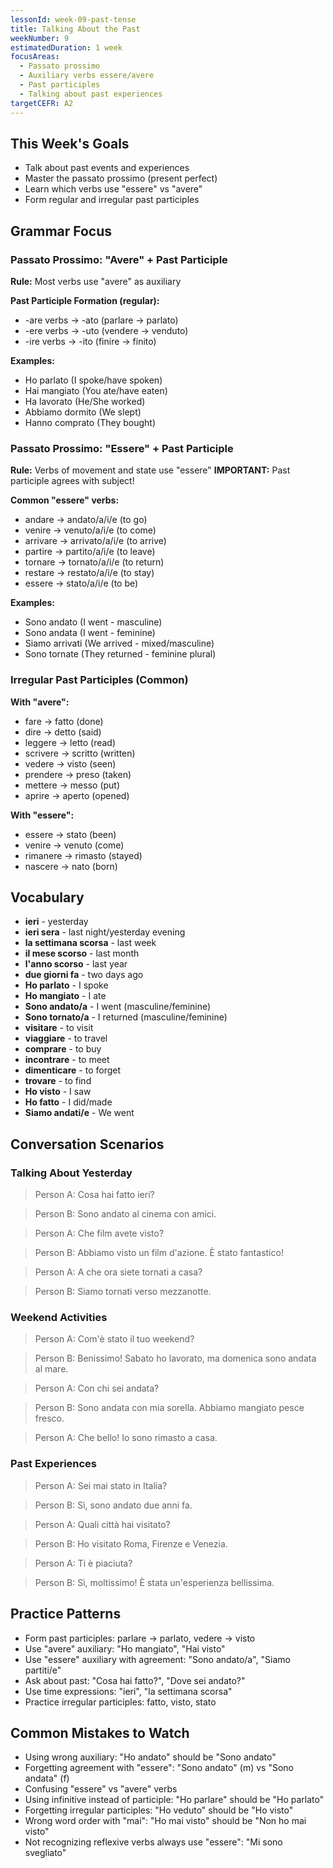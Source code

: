 ```yaml
---
lessonId: week-09-past-tense
title: Talking About the Past
weekNumber: 9
estimatedDuration: 1 week
focusAreas:
  - Passato prossimo
  - Auxiliary verbs essere/avere
  - Past participles
  - Talking about past experiences
targetCEFR: A2
---
```


## This Week's Goals

- Talk about past events and experiences
- Master the passato prossimo (present perfect)
- Learn which verbs use "essere" vs "avere"
- Form regular and irregular past participles

## Grammar Focus

### Passato Prossimo: "Avere" + Past Participle

**Rule:** Most verbs use "avere" as auxiliary

**Past Participle Formation (regular):**
- -are verbs → -ato (parlare → parlato)
- -ere verbs → -uto (vendere → venduto)
- -ire verbs → -ito (finire → finito)

**Examples:**
- Ho parlato (I spoke/have spoken)
- Hai mangiato (You ate/have eaten)
- Ha lavorato (He/She worked)
- Abbiamo dormito (We slept)
- Hanno comprato (They bought)

### Passato Prossimo: "Essere" + Past Participle

**Rule:** Verbs of movement and state use "essere"
**IMPORTANT:** Past participle agrees with subject!

**Common "essere" verbs:**
- andare → andato/a/i/e (to go)
- venire → venuto/a/i/e (to come)
- arrivare → arrivato/a/i/e (to arrive)
- partire → partito/a/i/e (to leave)
- tornare → tornato/a/i/e (to return)
- restare → restato/a/i/e (to stay)
- essere → stato/a/i/e (to be)

**Examples:**
- Sono andato (I went - masculine)
- Sono andata (I went - feminine)
- Siamo arrivati (We arrived - mixed/masculine)
- Sono tornate (They returned - feminine plural)

### Irregular Past Participles (Common)

**With "avere":**
- fare → fatto (done)
- dire → detto (said)
- leggere → letto (read)
- scrivere → scritto (written)
- vedere → visto (seen)
- prendere → preso (taken)
- mettere → messo (put)
- aprire → aperto (opened)

**With "essere":**
- essere → stato (been)
- venire → venuto (come)
- rimanere → rimasto (stayed)
- nascere → nato (born)

## Vocabulary

- **ieri** - yesterday
- **ieri sera** - last night/yesterday evening
- **la settimana scorsa** - last week
- **il mese scorso** - last month
- **l'anno scorso** - last year
- **due giorni fa** - two days ago
- **Ho parlato** - I spoke
- **Ho mangiato** - I ate
- **Sono andato/a** - I went (masculine/feminine)
- **Sono tornato/a** - I returned (masculine/feminine)
- **visitare** - to visit
- **viaggiare** - to travel
- **comprare** - to buy
- **incontrare** - to meet
- **dimenticare** - to forget
- **trovare** - to find
- **Ho visto** - I saw
- **Ho fatto** - I did/made
- **Siamo andati/e** - We went

## Conversation Scenarios

### Talking About Yesterday

> Person A: Cosa hai fatto ieri?

> Person B: Sono andato al cinema con amici.

> Person A: Che film avete visto?

> Person B: Abbiamo visto un film d'azione. È stato fantastico!

> Person A: A che ora siete tornati a casa?

> Person B: Siamo tornati verso mezzanotte.

### Weekend Activities

> Person A: Com'è stato il tuo weekend?

> Person B: Benissimo! Sabato ho lavorato, ma domenica sono andata al mare.

> Person A: Con chi sei andata?

> Person B: Sono andata con mia sorella. Abbiamo mangiato pesce fresco.

> Person A: Che bello! Io sono rimasto a casa.

### Past Experiences

> Person A: Sei mai stato in Italia?

> Person B: Sì, sono andato due anni fa.

> Person A: Quali città hai visitato?

> Person B: Ho visitato Roma, Firenze e Venezia.

> Person A: Ti è piaciuta?

> Person B: Sì, moltissimo! È stata un'esperienza bellissima.

## Practice Patterns

- Form past participles: parlare → parlato, vedere → visto
- Use "avere" auxiliary: "Ho mangiato", "Hai visto"
- Use "essere" auxiliary with agreement: "Sono andato/a", "Siamo partiti/e"
- Ask about past: "Cosa hai fatto?", "Dove sei andato?"
- Use time expressions: "ieri", "la settimana scorsa"
- Practice irregular participles: fatto, visto, stato

## Common Mistakes to Watch

- Using wrong auxiliary: "Ho andato" should be "Sono andato"
- Forgetting agreement with "essere": "Sono andato" (m) vs "Sono andata" (f)
- Confusing "essere" vs "avere" verbs
- Using infinitive instead of participle: "Ho parlare" should be "Ho parlato"
- Forgetting irregular participles: "Ho veduto" should be "Ho visto"
- Wrong word order with "mai": "Ho mai visto" should be "Non ho mai visto"
- Not recognizing reflexive verbs always use "essere": "Mi sono svegliato"
